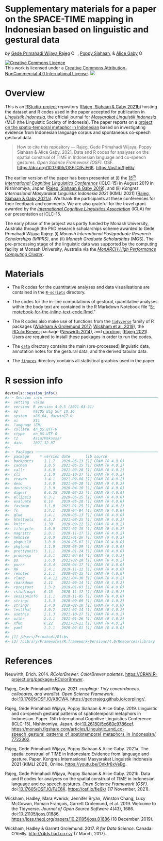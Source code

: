 Supplementary materials for a paper on the SPACE-TIME mapping in
Indonesian based on linguistic and gestural data
================
*by* [Gede Primahadi Wijaya
Rajeg](https://udayananetworking.unud.ac.id/lecturer/880-gede-primahadi-wijaya-rajeg)
<a itemprop="sameAs" content="https://orcid.org/0000-0002-2047-8621" href="https://orcid.org/0000-0002-2047-8621" target="orcid.widget" rel="noopener noreferrer" style="vertical-align:top;"><img src="https://orcid.org/sites/default/files/images/orcid_16x16.png" style="width:1em;margin-right:.5em;" alt="ORCID iD icon"></a>,
[Poppy
Siahaan](https://orient.phil-fak.uni-koeln.de/en/personen/wissenschaftliche-mitarbeiterinnen/dr-poppy-siahaan),
& [Alice Gaby](https://research.monash.edu/en/persons/alice-gaby)
<a itemprop="sameAs" content="https://orcid.org/0000-0003-4637-5513" href="https://orcid.org/0000-0003-4637-5513" target="orcid.widget" rel="noopener noreferrer" style="vertical-align:top;"><img src="https://orcid.org/sites/default/files/images/orcid_16x16.png" style="width:1em;margin-right:.5em;" alt="ORCID iD icon"></a>

<!-- README.md is generated from README.Rmd. Please edit that file -->
<!-- badges: start -->

<a rel="license" href="http://creativecommons.org/licenses/by-nc/4.0/"><img alt="Creative Commons Licence" style="border-width:0" src="https://i.creativecommons.org/l/by-nc/4.0/88x31.png" /></a><br />This
work is licensed under a
<a rel="license" href="http://creativecommons.org/licenses/by-nc/4.0/">Creative
Commons Attribution-NonCommercial 4.0 International License</a>.
[![](https://img.shields.io/badge/doi-10.17605/OSF.IO/FJE6K-green.svg)](https://doi.org/10.17605/OSF.IO/FJE6K)

<!-- badges: end -->

# Overview

This is an
[RStudio-project](https://r4ds.had.co.nz/workflow-projects.html)
repository ([Rajeg, Siahaan & Gaby 2021b](#ref-rajeg_data_2021)) hosting
the dataset and R codes used in the paper accepted for publication in
[*Linguistik
Indonesia*](http://ojs.linguistik-indonesia.org/index.php/linguistik_indonesia),
the official journal for [*Masyarakat Linguistik
Indonesia*](https://www.mlindonesia.org/) (MLI) (the Linguistic Society
of Indonesia). The paper reports on a [project on the spatio-temporal
metaphor in
Indonesian](https://udayananetworking.unud.ac.id/lecturer/research/880-gede-primahadi-wijaya-rajeg/spatial-construal-of-time-in-indonesian-language-and-co-speech-gestures-132)
based on investigating evidence from Indonesian language corpus and
spontaneous co-speech gestural data.

> How to cite this repository — Rajeg, Gede Primahadi Wijaya, Poppy
> Siahaan & Alice Gaby. 2021. Data and R codes for analyses on the
> spatial construal of TIME in Indonesian language and co-speech
> gestures. *Open Science Framework (OSF)*. OSF.
> <https://doi.org/10.17605/OSF.IO/FJE6K>. <https://osf.io/fje6k/>.

The earlier version of the paper has been presented at (i) the
[*15<sup>th</sup> International Cognitive Linguistics
Conference*](https://iclc2019.site/general-theme-session-presentations/#fri-07-03)
(ICLC-15) in August 2019 in Nishinomiya, Japan ([Rajeg, Siahaan & Gaby
2019](#ref-rajeg_linguistic_2019)), and (ii) *Kongres Internasional
Masyarakat Linguistik Indonesia 2021* (KIMLI 2021) ([Rajeg, Siahaan &
Gaby 2021a](#ref-rajeg_spatial_2021)). We thank the participants at
these conferences for their feedback and comments. We are also grateful
for the travel grant awarded by the [*International Cognitive
Linguistics Association*](https://www.cognitivelinguistics.org/en)
(ICLA) for our presentation at ICLC-15.

The early phase of the project was partly funded by Monash University,
Australia through the PhD research scholarships scheme awarded to Gede
Primahadi Wijaya Rajeg: (i) *Monash International Postgraduate Research
Scholarships (MIPRS)*, and (ii) *Monash Graduate Scholarships* (MGS).
The pre-processing stage of the linguistic data was supported by the
computing facility at Monash University, Australia via the [*MonARCH
High Performance Computing
Cluster*](https://docs.monarch.erc.monash.edu/MonARCH/aboutMonArch.html).

# Materials

-   The R codes for the quantitative analyses and data visualisations
    are contained in the
    [`R-scripts`](https://github.com/gederajeg/spatiotemporal-metaphor-indonesian/tree/main/R-scripts)
    directory.

-   The codes for the in-line computations of gestural, quantitative
    analyses within the body text are contained in the R Markdown
    Notebook file
    “[5-rnotebook-for-the-inline-text-code.Rmd](https://github.com/gederajeg/spatiotemporal-metaphor-indonesian/blob/main/5-rnotebook-for-the-inline-text-code.Rmd).”

-   The R codes also make use of functions from the
    [`tidyverse`](https://www.tidyverse.org/) family of R packages
    ([Wickham & Grolemund 2017](#ref-wickham_r_2017); [Wickham et al.
    2019](#ref-wickham_welcome_2019)), the
    [RColorBrewer](https://cran.r-project.org/web/packages/RColorBrewer/index.html)
    package ([Neuwirth 2014](#ref-brewer2014)), and
    [corplingr](https://gederajeg.github.io/corplingr/) ([Rajeg
    2021](#ref-corplingr)). Users are required to install these packages
    in order to run the codes.

-   The
    [`data`](https://github.com/gederajeg/spatiotemporal-metaphor-indonesian/tree/main/data)
    directory contains the main (pre-processed) linguistic data,
    annotation notes for the gestural data, and the derived tabular
    data.

-   The
    [`figures`](https://github.com/gederajeg/spatiotemporal-metaphor-indonesian/tree/main/figures)
    directory contains all statistical graphics used in the paper.

# R session info

``` r
devtools::session_info()
#> ─ Session info ───────────────────────────────────────────────────────────────
#>  setting  value                       
#>  version  R version 4.0.5 (2021-03-31)
#>  os       macOS Big Sur 10.16         
#>  system   x86_64, darwin17.0          
#>  ui       X11                         
#>  language (EN)                        
#>  collate  en_US.UTF-8                 
#>  ctype    en_US.UTF-8                 
#>  tz       Asia/Makassar               
#>  date     2021-12-07                  
#> 
#> ─ Packages ───────────────────────────────────────────────────────────────────
#>  package     * version date       lib source        
#>  backports     1.1.7   2020-05-13 [1] CRAN (R 4.0.0)
#>  cachem        1.0.5   2021-05-15 [1] CRAN (R 4.0.2)
#>  callr         3.6.0   2021-03-28 [1] CRAN (R 4.0.2)
#>  cli           3.1.0   2021-10-27 [1] CRAN (R 4.0.2)
#>  crayon        1.4.1   2021-02-08 [1] CRAN (R 4.0.2)
#>  desc          1.4.0   2021-09-28 [1] CRAN (R 4.0.2)
#>  devtools      2.3.0   2020-04-10 [1] CRAN (R 4.0.0)
#>  digest        0.6.25  2020-02-23 [1] CRAN (R 4.0.0)
#>  ellipsis      0.3.1   2020-05-15 [1] CRAN (R 4.0.0)
#>  evaluate      0.14    2019-05-28 [1] CRAN (R 4.0.0)
#>  fastmap       1.1.0   2021-01-25 [1] CRAN (R 4.0.2)
#>  fs            1.4.1   2020-04-04 [1] CRAN (R 4.0.0)
#>  glue          1.4.1   2020-05-13 [1] CRAN (R 4.0.0)
#>  htmltools     0.5.2   2021-08-25 [1] CRAN (R 4.0.2)
#>  knitr         1.30    2020-09-22 [1] CRAN (R 4.0.2)
#>  lifecycle     1.0.0   2021-02-15 [1] CRAN (R 4.0.2)
#>  magrittr      2.0.1   2020-11-17 [1] CRAN (R 4.0.2)
#>  memoise       2.0.0   2021-01-26 [1] CRAN (R 4.0.2)
#>  pkgbuild      1.0.8   2020-05-07 [1] CRAN (R 4.0.0)
#>  pkgload       1.1.0   2020-05-29 [1] CRAN (R 4.0.0)
#>  prettyunits   1.1.1   2020-01-24 [1] CRAN (R 4.0.0)
#>  processx      3.5.1   2021-04-04 [1] CRAN (R 4.0.2)
#>  ps            1.6.0   2021-02-28 [1] CRAN (R 4.0.2)
#>  purrr         0.3.4   2020-04-17 [1] CRAN (R 4.0.0)
#>  R6            2.4.1   2019-11-12 [1] CRAN (R 4.0.0)
#>  remotes       2.1.1   2020-02-15 [1] CRAN (R 4.0.0)
#>  rlang         0.4.11  2021-04-30 [1] CRAN (R 4.0.2)
#>  rmarkdown     2.11    2021-09-14 [1] CRAN (R 4.0.2)
#>  rprojroot     1.3-2   2018-01-03 [1] CRAN (R 4.0.0)
#>  rstudioapi    0.13    2020-11-12 [1] CRAN (R 4.0.2)
#>  sessioninfo   1.1.1   2018-11-05 [1] CRAN (R 4.0.0)
#>  stringi       1.5.3   2020-09-09 [1] CRAN (R 4.0.2)
#>  stringr       1.4.0   2019-02-10 [1] CRAN (R 4.0.0)
#>  testthat      3.0.2   2021-02-14 [1] CRAN (R 4.0.2)
#>  usethis       2.1.3   2021-10-27 [1] CRAN (R 4.0.2)
#>  withr         2.4.1   2021-01-26 [1] CRAN (R 4.0.2)
#>  xfun          0.22    2021-03-11 [1] CRAN (R 4.0.2)
#>  yaml          2.2.1   2020-02-01 [1] CRAN (R 4.0.0)
#> 
#> [1] /Users/Primahadi/Rlibs
#> [2] /Library/Frameworks/R.framework/Versions/4.0/Resources/library
```

# References

<div id="refs" class="references csl-bib-body hanging-indent">

<div id="ref-brewer2014" class="csl-entry">

Neuwirth, Erich. 2014. *RColorBrewer: ColorBrewer palettes*.
<https://CRAN.R-project.org/package=RColorBrewer>.

</div>

<div id="ref-corplingr" class="csl-entry">

Rajeg, Gede Primahadi Wijaya. 2021. *<span
class="nocase">corplingr</span>: Tidy concordances, collocates, and
wordlist*. *Open Science Framework*.
doi:[10.17605/OSF.IO/X8CW4](https://doi.org/10.17605/OSF.IO/X8CW4).
<https://gederajeg.github.io/corplingr/>.

</div>

<div id="ref-rajeg_linguistic_2019" class="csl-entry">

Rajeg, Gede Primahadi Wijaya, Poppy Siahaan & Alice Gaby. 2019.
Linguistic and co-speech gestural patterns of spatiotemporal metaphors
in Indonesian. Paper. 15th International Cognitive Linguistics
Conference (ICLC-15), Nishinomiya, Japan.
doi:[10.26180/5c660c9786cef](https://doi.org/10.26180/5c660c9786cef).
<https://monash.figshare.com/articles/Linguistic_and_co-speech_gestural_patterns_of_spatiotemporal_metaphors_in_Indonesian/7722362>.

</div>

<div id="ref-rajeg_spatial_2021" class="csl-entry">

Rajeg, Gede Primahadi Wijaya, Poppy Siahaan & Alice Gaby. 2021a. The
spatial construal of TIME in Indonesian: Evidence from language and
gesture. Paper. Kongres Internasional Masyarakat Linguistik Indonesia
2021 (KIMLI 2021), Online. <https://youtu.be/Onkfr8xVeBg>.

</div>

<div id="ref-rajeg_data_2021" class="csl-entry">

Rajeg, Gede Primahadi Wijaya, Poppy Siahaan & Alice Gaby. 2021b. Data
and R codes for analyses on the spatial construal of TIME in Indonesian
language and co-speech gestures. *Open Science Framework (OSF)*.
doi:[10.17605/OSF.IO/FJE6K](https://doi.org/10.17605/OSF.IO/FJE6K).
<https://osf.io/fje6k/> (17 November, 2021).

</div>

<div id="ref-wickham_welcome_2019" class="csl-entry">

Wickham, Hadley, Mara Averick, Jennifer Bryan, Winston Chang, Lucy
McGowan, Romain François, Garrett Grolemund, et al. 2019. Welcome to the
Tidyverse. *Journal of Open Source Software* 4(43), 1686.
doi:[10.21105/joss.01686](https://doi.org/10.21105/joss.01686).
<https://joss.theoj.org/papers/10.21105/joss.01686> (18 December, 2019).

</div>

<div id="ref-wickham_r_2017" class="csl-entry">

Wickham, Hadley & Garrett Grolemund. 2017. *R for Data Science*. Canada:
O’Reilly. <http://r4ds.had.co.nz/> (7 March, 2017).

</div>

</div>
